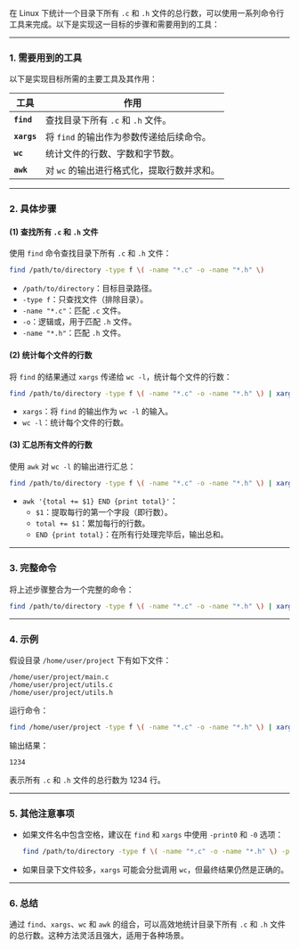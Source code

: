 在 Linux 下统计一个目录下所有 `.c` 和 `.h` 文件的总行数，可以使用一系列命令行工具来完成。以下是实现这一目标的步骤和需要用到的工具：

---

### **1. 需要用到的工具**
以下是实现目标所需的主要工具及其作用：

| 工具         | 作用                                                                 |
|--------------|----------------------------------------------------------------------|
| **`find`**   | 查找目录下所有 `.c` 和 `.h` 文件。                                   |
| **`xargs`**  | 将 `find` 的输出作为参数传递给后续命令。                             |
| **`wc`**     | 统计文件的行数、字数和字节数。                                       |
| **`awk`**    | 对 `wc` 的输出进行格式化，提取行数并求和。                           |

---

### **2. 具体步骤**

#### **(1) 查找所有 `.c` 和 `.h` 文件**
使用 `find` 命令查找目录下所有 `.c` 和 `.h` 文件：
```bash
find /path/to/directory -type f \( -name "*.c" -o -name "*.h" \)
```
- `/path/to/directory`：目标目录路径。
- `-type f`：只查找文件（排除目录）。
- `-name "*.c"`：匹配 `.c` 文件。
- `-o`：逻辑或，用于匹配 `.h` 文件。
- `-name "*.h"`：匹配 `.h` 文件。

#### **(2) 统计每个文件的行数**
将 `find` 的结果通过 `xargs` 传递给 `wc -l`，统计每个文件的行数：
```bash
find /path/to/directory -type f \( -name "*.c" -o -name "*.h" \) | xargs wc -l
```
- `xargs`：将 `find` 的输出作为 `wc -l` 的输入。
- `wc -l`：统计每个文件的行数。

#### **(3) 汇总所有文件的行数**
使用 `awk` 对 `wc -l` 的输出进行汇总：
```bash
find /path/to/directory -type f \( -name "*.c" -o -name "*.h" \) | xargs wc -l | awk '{total += $1} END {print total}'
```
- `awk '{total += $1} END {print total}'`：
  - `$1`：提取每行的第一个字段（即行数）。
  - `total += $1`：累加每行的行数。
  - `END {print total}`：在所有行处理完毕后，输出总和。

---

### **3. 完整命令**
将上述步骤整合为一个完整的命令：
```bash
find /path/to/directory -type f \( -name "*.c" -o -name "*.h" \) | xargs wc -l | awk '{total += $1} END {print total}'
```

---

### **4. 示例**
假设目录 `/home/user/project` 下有如下文件：
```
/home/user/project/main.c
/home/user/project/utils.c
/home/user/project/utils.h
```

运行命令：
```bash
find /home/user/project -type f \( -name "*.c" -o -name "*.h" \) | xargs wc -l | awk '{total += $1} END {print total}'
```

输出结果：
```
1234
```
表示所有 `.c` 和 `.h` 文件的总行数为 1234 行。

---

### **5. 其他注意事项**
- 如果文件名中包含空格，建议在 `find` 和 `xargs` 中使用 `-print0` 和 `-0` 选项：
  ```bash
  find /path/to/directory -type f \( -name "*.c" -o -name "*.h" \) -print0 | xargs -0 wc -l | awk '{total += $1} END {print total}'
  ```
- 如果目录下文件较多，`xargs` 可能会分批调用 `wc`，但最终结果仍然是正确的。

---

### **6. 总结**
通过 `find`、`xargs`、`wc` 和 `awk` 的组合，可以高效地统计目录下所有 `.c` 和 `.h` 文件的总行数。这种方法灵活且强大，适用于各种场景。
